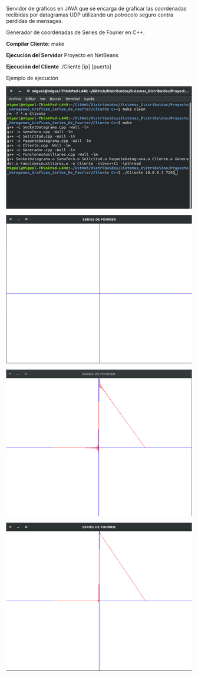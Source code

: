 
Servidor de gráficos en JAVA que se encarga de graficar las coordenadas recibidas por datagramas
UDP utilizando un potrocolo seguro contra perdidas de mensages.

Generador de coordenadas de Series de Fourier en C++.

**Compilar Cliente:**
        make

**Ejecución del Servidor**
	Proyecto en NetBeans

**Ejecución del Cliente**
	./Cliente [ip] [puerto]

Ejemplo de ejecución


![Cliente](../Proyecto_Heterogeneo_Graficas_Series_De_Fourier/Cliente.png)

![Servidor](../Proyecto_Heterogeneo_Graficas_Series_De_Fourier/Servidor.png)

![Servidor](../Proyecto_Heterogeneo_Graficas_Series_De_Fourier/Servidor(2).png)

![Servidor](../Proyecto_Heterogeneo_Graficas_Series_De_Fourier/Servidor(3).png)

